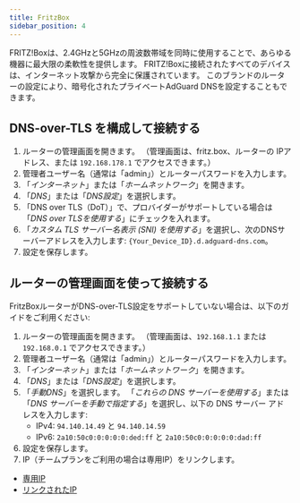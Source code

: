 ```yaml
---
title: FritzBox
sidebar_position: 4
---
```


FRITZ!Boxは、2.4GHzと5GHzの周波数帯域を同時に使用することで、あらゆる機器に最大限の柔軟性を提供します。 FRITZ!Boxに接続されたすべてのデバイスは、インターネット攻撃から完全に保護されています。 このブランドのルーターの設定により、暗号化されたプライベートAdGuard DNSを設定することもできます。

## DNS-over-TLS を構成して接続する

1. ルーターの管理画面を開きます。 （管理画面は、fritz.box、ルーターの IPアドレス、または `192.168.178.1` でアクセスできます。）
2. 管理者ユーザー名（通常は「admin」）とルーターパスワードを入力します。
3. 「_インターネット_」または「_ホームネットワーク_」を開きます。
4. 「_DNS_」または「_DNS設定_」を選択します。
5. 「DNS over TLS（DoT）」で、プロバイダーがサポートしている場合は「_DNS over TLSを使用する_」にチェックを入れます。
6. 「_カスタム TLS サーバー名表示 (SNI) を使用する_」を選択し、次のDNSサーバーアドレスを入力します: `{Your_Device_ID}.d.adguard-dns.com`。
7. 設定を保存します。

## ルーターの管理画面を使って接続する

FritzBoxルーターがDNS-over-TLS設定をサポートしていない場合は、以下のガイドをご利用ください:

1. ルーターの管理画面を開きます。 （管理画面は、`192.168.1.1` または `192.168.0.1` でアクセスできます。）
2. 管理者ユーザー名（通常は「admin」）とルーターパスワードを入力します。
3. 「_インターネット_」または「_ホームネットワーク_」を開きます。
4. 「_DNS_」または「_DNS設定_」を選択します。
5. 「_手動DNS_」を選択します。 「_これらの DNS サーバーを使用する_」または 「_DNS サーバーを手動で指定する_」を選択し、以下の DNS サーバー アドレスを入力します:
    - IPv4: `94.140.14.49` と `94.140.14.59`
    - IPv6: `2a10:50c0:0:0:0:0:ded:ff` と `2a10:50c0:0:0:0:0:dad:ff`
6. 設定を保存します。
7. IP（チームプランをご利用の場合は専用IP）をリンクします。

- [専用IP](/private-dns/connect-devices/other-options/dedicated-ip.md)
- [リンクされたIP](/private-dns/connect-devices/other-options/linked-ip.md)
